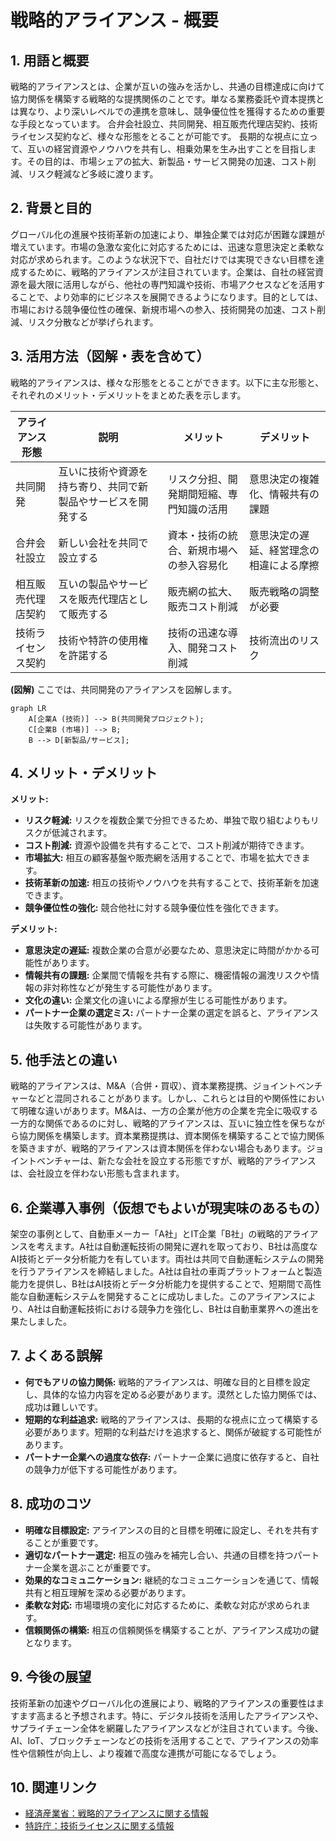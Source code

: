 # 戦略的アライアンス - 概要

## 1. 用語と概要

戦略的アライアンスとは、企業が互いの強みを活かし、共通の目標達成に向けて協力関係を構築する戦略的な提携関係のことです。単なる業務委託や資本提携とは異なり、より深いレベルでの連携を意味し、競争優位性を獲得するための重要な手段となっています。  合弁会社設立、共同開発、相互販売代理店契約、技術ライセンス契約など、様々な形態をとることが可能です。  長期的な視点に立って、互いの経営資源やノウハウを共有し、相乗効果を生み出すことを目指します。その目的は、市場シェアの拡大、新製品・サービス開発の加速、コスト削減、リスク軽減など多岐に渡ります。


## 2. 背景と目的

グローバル化の進展や技術革新の加速により、単独企業では対応が困難な課題が増えています。市場の急激な変化に対応するためには、迅速な意思決定と柔軟な対応が求められます。このような状況下で、自社だけでは実現できない目標を達成するために、戦略的アライアンスが注目されています。企業は、自社の経営資源を最大限に活用しながら、他社の専門知識や技術、市場アクセスなどを活用することで、より効率的にビジネスを展開できるようになります。目的としては、市場における競争優位性の確保、新規市場への参入、技術開発の加速、コスト削減、リスク分散などが挙げられます。


## 3. 活用方法（図解・表を含めて）

戦略的アライアンスは、様々な形態をとることができます。以下に主な形態と、それぞれのメリット・デメリットをまとめた表を示します。

| アライアンス形態 | 説明 | メリット | デメリット |
|---|---|---|---|
| 共同開発 | 互いに技術や資源を持ち寄り、共同で新製品やサービスを開発する | リスク分担、開発期間短縮、専門知識の活用 | 意思決定の複雑化、情報共有の課題 |
| 合弁会社設立 | 新しい会社を共同で設立する | 資本・技術の統合、新規市場への参入容易化 | 意思決定の遅延、経営理念の相違による摩擦 |
| 相互販売代理店契約 | 互いの製品やサービスを販売代理店として販売する | 販売網の拡大、販売コスト削減 | 販売戦略の調整が必要 |
| 技術ライセンス契約 | 技術や特許の使用権を許諾する | 技術の迅速な導入、開発コスト削減 | 技術流出のリスク |

**(図解)**  ここでは、共同開発のアライアンスを図解します。

```mermaid
graph LR
    A[企業A (技術)] --> B(共同開発プロジェクト);
    C[企業B (市場)] --> B;
    B --> D[新製品/サービス];
```


## 4. メリット・デメリット

**メリット:**

* **リスク軽減:** リスクを複数企業で分担できるため、単独で取り組むよりもリスクが低減されます。
* **コスト削減:** 資源や設備を共有することで、コスト削減が期待できます。
* **市場拡大:** 相互の顧客基盤や販売網を活用することで、市場を拡大できます。
* **技術革新の加速:** 相互の技術やノウハウを共有することで、技術革新を加速できます。
* **競争優位性の強化:** 競合他社に対する競争優位性を強化できます。


**デメリット:**

* **意思決定の遅延:** 複数企業の合意が必要なため、意思決定に時間がかかる可能性があります。
* **情報共有の課題:** 企業間で情報を共有する際に、機密情報の漏洩リスクや情報の非対称性などが発生する可能性があります。
* **文化の違い:** 企業文化の違いによる摩擦が生じる可能性があります。
* **パートナー企業の選定ミス:** パートナー企業の選定を誤ると、アライアンスは失敗する可能性があります。


## 5. 他手法との違い

戦略的アライアンスは、M&A（合併・買収）、資本業務提携、ジョイントベンチャーなどと混同されることがあります。しかし、これらとは目的や関係性において明確な違いがあります。M&Aは、一方の企業が他方の企業を完全に吸収する一方的な関係であるのに対し、戦略的アライアンスは、互いに独立性を保ちながら協力関係を構築します。資本業務提携は、資本関係を構築することで協力関係を築きますが、戦略的アライアンスは資本関係を伴わない場合もあります。ジョイントベンチャーは、新たな会社を設立する形態ですが、戦略的アライアンスは、会社設立を伴わない形態も含まれます。


## 6. 企業導入事例（仮想でもよいが現実味のあるもの）

架空の事例として、自動車メーカー「A社」とIT企業「B社」の戦略的アライアンスを考えます。A社は自動運転技術の開発に遅れを取っており、B社は高度なAI技術とデータ分析能力を有しています。両社は共同で自動運転システムの開発を行うアライアンスを締結しました。A社は自社の車両プラットフォームと製造能力を提供し、B社はAI技術とデータ分析能力を提供することで、短期間で高性能な自動運転システムを開発することに成功しました。このアライアンスにより、A社は自動運転技術における競争力を強化し、B社は自動車業界への進出を果たしました。


## 7. よくある誤解

* **何でもアリの協力関係:** 戦略的アライアンスは、明確な目的と目標を設定し、具体的な協力内容を定める必要があります。漠然とした協力関係では、成功は難しいです。
* **短期的な利益追求:** 戦略的アライアンスは、長期的な視点に立って構築する必要があります。短期的な利益だけを追求すると、関係が破綻する可能性があります。
* **パートナー企業への過度な依存:** パートナー企業に過度に依存すると、自社の競争力が低下する可能性があります。


## 8. 成功のコツ

* **明確な目標設定:** アライアンスの目的と目標を明確に設定し、それを共有することが重要です。
* **適切なパートナー選定:** 相互の強みを補完し合い、共通の目標を持つパートナー企業を選ぶことが重要です。
* **効果的なコミュニケーション:** 継続的なコミュニケーションを通じて、情報共有と相互理解を深める必要があります。
* **柔軟な対応:** 市場環境の変化に対応するために、柔軟な対応が求められます。
* **信頼関係の構築:** 相互の信頼関係を構築することが、アライアンス成功の鍵となります。


## 9. 今後の展望

技術革新の加速やグローバル化の進展により、戦略的アライアンスの重要性はますます高まると予想されます。特に、デジタル技術を活用したアライアンスや、サプライチェーン全体を網羅したアライアンスなどが注目されています。今後、AI、IoT、ブロックチェーンなどの技術を活用することで、アライアンスの効率性や信頼性が向上し、より複雑で高度な連携が可能になるでしょう。


## 10. 関連リンク

* [経済産業省：戦略的アライアンスに関する情報](仮のリンク)
* [特許庁：技術ライセンスに関する情報](仮のリンク)


